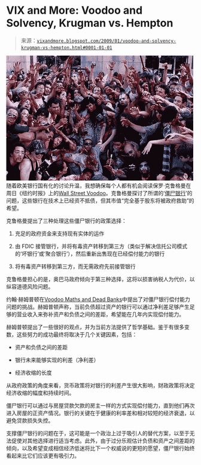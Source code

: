 <!--yml

类别: 未分类

日期: 2024-05-18 18:04:43

-->

# VIX and More: Voodoo and Solvency, Krugman vs. Hempton

> 来源：[`vixandmore.blogspot.com/2009/01/voodoo-and-solvency-krugman-vs-hempton.html#0001-01-01`](http://vixandmore.blogspot.com/2009/01/voodoo-and-solvency-krugman-vs-hempton.html#0001-01-01)

![](img/adffe711b6b3139629588c139bbfa918.png) 随着欧美银行国有化的讨论升温，我想确保每个人都有机会阅读保罗·克鲁格曼在周日《纽约时报》上的[Wall Street Voodoo](http://www.nytimes.com/2009/01/19/opinion/19krugman.html?_r=1&em)。克鲁格曼探讨了所谓的‘[僵尸银行](http://vixandmore.blogspot.com/search/label/zombie%20bank)’的问题，这些银行在技术上已经资不抵债，但其市值“完全基于股东将被政府救助”的希望。

克鲁格曼提出了三种处理这些僵尸银行的政策选择：

1.  充足的政府资金来支持现有实体的运作

1.  由 FDIC 接管银行，并将有毒资产转移到第三方（类似于解决信托公司模式的‘坏银行’或‘聚合银行’），然后重新出售现在已经偿付能力的银行

1.  将有毒资产转移到第三方，而无需政府先前接管银行

克鲁格曼担心的是，奥巴马政府倾向于第三种选择，这将以损害纳税人为代价，以纵容道德风险问题。

约翰·赫姆普顿在[Voodoo Maths and Dead Banks](http://brontecapital.blogspot.com/2009/01/voodoo-maths-and-dead-banks.html)中提出了对僵尸银行偿付能力问题的挑战。赫姆普顿声称，当前负债超过资产的银行可以通过净利差足够产生足够的营业收入来弥补资产和负债之间的差距，希望能在几年内实现偿付能力。

赫姆普顿提出了一些很好的观点，并为当前方法提供了哲学基础。鉴于有很多变数，这些努力的成功最终将取决于几个关键因素，包括：

+   资产和负债之间的差距

+   银行未来能够实现的利差（净利差）

+   经济收缩的长度

从政府政策的角度来看，货币政策将对银行的利差产生很大影响，财政政策将决定经济收缩的幅度和持续时间。

僵尸银行可以通过与房屋贷款欠款的房主一样的方式实现偿付能力，直到他们再次进入房屋的正资产情况。银行的关键在于健康的利率差和相对较短的经济衰退，以避免贷款损失失控。

支撑僵尸银行的问题在于，这可能是一个政治上过于吸引人的替代方案，以至于无法促使对其他选择进行适当考虑。此外，由于过分乐观估计负债和资产之间差距的倾向，以及希望变成相信经济低迷将比下一个权威说的更短的愿望，僵尸银行始终看起来比它们应该更有吸引力。
